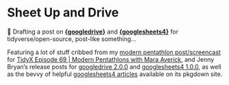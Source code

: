 
<!-- README.md is generated from README.Rmd. Please edit that file -->

# Sheet Up and Drive

<!-- badges: start -->
<!-- badges: end -->

📝 Drafting a post on
[**{googledrive}**](https://googledrive.tidyverse.org/) and
[**{googlesheets4}**](https://googlesheets4.tidyverse.org/) for
tidyverse/open-source, post-like something…

Featuring a lot of stuff cribbed from my [modern pentathlon
post/screencast](https://github.com/batpigandme/modern-pentathlon) for
[TidyX Episode 69 \| Modern Pentathlons with Mara
Averick](https://youtu.be/1356s1-as4o), and Jenny Bryan’s release posts
for [googledrive
2.0.0](https://www.tidyverse.org/blog/2021/07/googledrive-2-0-0/) and
[googlesheets4
1.0.0](https://www.tidyverse.org/blog/2021/07/googlesheets4-1-0-0/), as
well as the bevvy of helpful [googlesheets4
articles](https://googlesheets4.tidyverse.org/articles/index.html)
available on its pkgdown site.
